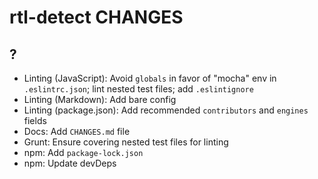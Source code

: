 # rtl-detect CHANGES

## ?

- Linting (JavaScript): Avoid `globals` in favor of "mocha" env
    in `.eslintrc.json`; lint nested test files; add `.eslintignore`
- Linting (Markdown): Add bare config
- Linting (package.json): Add recommended `contributors` and
    `engines` fields
- Docs: Add `CHANGES.md` file
- Grunt: Ensure covering nested test files for linting
- npm: Add `package-lock.json`
- npm: Update devDeps
